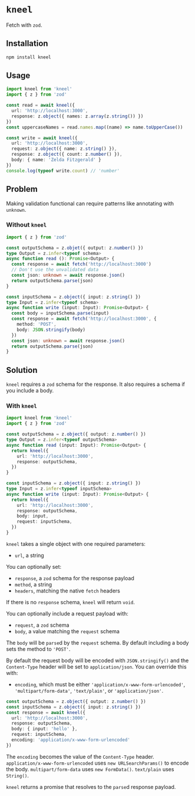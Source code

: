 # `kneel`

Fetch with `zod`.

## Installation

```sh
npm install kneel
```

## Usage

```ts
import kneel from 'kneel'
import { z } from 'zod'

const read = await kneel({
  url: 'http://localhost:3000',
  response: z.object({ names: z.array(z.string()) })
})
const uppercaseNames = read.names.map((name) => name.toUpperCase())

const write = await kneel({
  url: 'http://localhost:3000',
  request: z.object({ name: z.string() }),
  response: z.object({ count: z.number() }),
  body: { name: 'Zelda Fitzgerald' }
})
console.log(typeof write.count) // 'number'
```

## Problem

Making validation functional can require patterns like annotating with `unknown`.

### Without `kneel`

```ts
import { z } from 'zod'

const outputSchema = z.objet({ output: z.number() })
type Output = z.infer<typeof schema>
async function read (): Promise<Output> {
  const response = await fetch('http://localhost:3000')
  // Don't use the unvalidated data
  const json: unknown = await response.json()
  return outputSchema.parse(json)
}

const inputSchema = z.object({ input: z.string() })
type Input = z.infer<typeof schema>
async function write (input: Input): Promise<Output> {
  const body = inputSchema.parse(input)
  const response = await fetch('http://localhost:3000', {
    method: 'POST',
    body: JSON.stringify(body)
  })
  const json: unknown = await response.json()
  return outputSchema.parse(json)
}
```

## Solution

`kneel` requires a `zod` schema for the response.
It also requires a schema if you include a body.

### With `kneel`

```ts
import kneel from 'kneel'
import { z } from 'zod'

const outputSchema = z.object({ output: z.number() })
type Output = z.infer<typeof outputSchema>
async function read (input: Input): Promise<Output> {
  return kneel({
    url: 'http://localhost:3000',
    response: outputSchema,
  })
}

const inputSchema = z.object({ input: z.string() })
type Input = z.infer<typeof inputSchema>
async function write (input: Input): Promise<Output> {
  return kneel({
    url: 'http://localhost:3000',
    response: outputSchema,
    body: input,
    request: inputSchema,
  })
}
```

`kneel` takes a single object with one required parameters:

* `url`, a string

You can optionally set:

* `response`, a `zod` schema for the response payload
* `method`, a string
* `headers`, matching the native `fetch` headers

If there is no `response` schema, `kneel` will return `void`.

You can optionally include a request payload with:

* `request`, a `zod` schema
* `body`, a value matching the `request` schema

The `body` will be `parse`d by the `request` schema.
By default including a body sets the method to `'POST'`.

By default the request body will be encoded with `JSON.stringify()` and the `Content-Type` header will be set to `application/json`.
You can override this with:

* `encoding`, which must be either `'application/x-www-form-urlencoded'`, `'multipart/form-data'`, `'text/plain'`, or `'application/json'`.

```ts
const outputSchema = z.object({ output: z.number() })
const inputSchema = z.object({ input: z.string() })
const response = await kneel({
  url: 'http://localhost:3000',
  response: outputSchema,
  body: { input: 'hello' },
  request: inputSchema,
  encoding: 'application/x-www-form-urlencoded'
})
```

The `encoding` becomes the value of the `Content-Type` header.
`application/x-www-form-urlencoded` uses `new URLSearchParams()` to encode the body.
`multipart/form-data` uses `new FormData()`.
`text/plain` uses `String()`.

`kneel` returns a promise that resolves to the `parse`d response payload.
